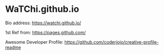 # WaTChi.github.io

Bio address:
https://watchi.github.io/

1st Ref from:
https://pages.github.com/

Awesome Developer Profile:
https://github.com/coderjojo/creative-profile-readme
